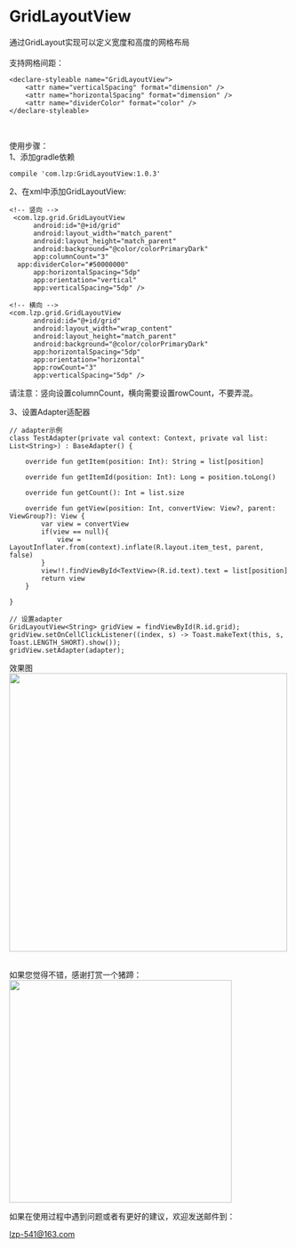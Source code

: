 # GridLayoutView
通过GridLayout实现可以定义宽度和高度的网格布局
<br />
<br />
支持网格间距：
	
	<declare-styleable name="GridLayoutView">
        <attr name="verticalSpacing" format="dimension" />
        <attr name="horizontalSpacing" format="dimension" />
        <attr name="dividerColor" format="color" />
    </declare-styleable>
	
<br />

使用步骤：
<br />
1、添加gradle依赖

	compile 'com.lzp:GridLayoutView:1.0.3'

2、在xml中添加GridLayoutView:
	
	<!-- 竖向 -->
	 <com.lzp.grid.GridLayoutView
          android:id="@+id/grid"
          android:layout_width="match_parent"
          android:layout_height="match_parent"
          android:background="@color/colorPrimaryDark"
          app:columnCount="3"
	  app:dividerColor="#50000000"
          app:horizontalSpacing="5dp"
          app:orientation="vertical"
          app:verticalSpacing="5dp" />
		  
	<!-- 横向 -->
	<com.lzp.grid.GridLayoutView
          android:id="@+id/grid"
          android:layout_width="wrap_content"
          android:layout_height="match_parent"
          android:background="@color/colorPrimaryDark"
          app:horizontalSpacing="5dp"
          app:orientation="horizontal"
          app:rowCount="3"
          app:verticalSpacing="5dp" />

请注意：竖向设置columnCount，横向需要设置rowCount，不要弄混。

3、设置Adapter适配器

	// adapter示例
	class TestAdapter(private val context: Context, private val list: List<String>) : BaseAdapter() {

		override fun getItem(position: Int): String = list[position]

		override fun getItemId(position: Int): Long = position.toLong()

		override fun getCount(): Int = list.size

		override fun getView(position: Int, convertView: View?, parent: ViewGroup?): View {
			var view = convertView
			if(view == null){
				view = LayoutInflater.from(context).inflate(R.layout.item_test, parent, false)
			}
			view!!.findViewById<TextView>(R.id.text).text = list[position]
			return view
		}

	}
	
	// 设置adapter
	GridLayoutView<String> gridView = findViewById(R.id.grid);
	gridView.setOnCellClickListener((index, s) -> Toast.makeText(this, s, Toast.LENGTH_SHORT).show());
 	gridView.setAdapter(adapter);
	
效果图
<br />
<img width="500" src="https://img-blog.csdnimg.cn/20181227144827266.png?x-oss-process=image/watermark,type_ZmFuZ3poZW5naGVpdGk,shadow_10,text_aHR0cHM6Ly9ibG9nLmNzZG4ubmV0L3UwMTEzMTU5NjA=,size_16,color_FFFFFF,t_70" />

<br/>
如果您觉得不错，感谢打赏一个猪蹄：

<img width=400 height=400 src="https://camo.githubusercontent.com/9a9587578e25bb3bc917c25cd772ab3ae554e4c7/68747470733a2f2f696d672d626c6f672e6373646e2e6e65742f323031383036313931383539343333343f77617465726d61726b2f322f746578742f6148523063484d364c7939696247396e4c6d4e7a5a473475626d56304c3355774d54457a4d5455354e6a413d2f666f6e742f3561364c354c32542f666f6e7473697a652f3430302f66696c6c2f49304a42516b46434d413d3d2f646973736f6c76652f3730"/>

如果在使用过程中遇到问题或者有更好的建议，欢迎发送邮件到：</br>

lzp-541@163.com
